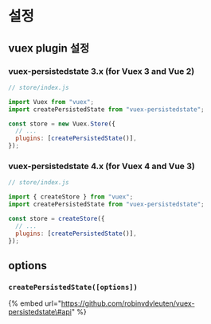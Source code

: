 # 설정

## vuex plugin 설정

### vuex-persistedstate 3.x \(for Vuex 3 and Vue 2\)

```javascript
// store/index.js

import Vuex from "vuex";
import createPersistedState from "vuex-persistedstate";

const store = new Vuex.Store({
  // ...
  plugins: [createPersistedState()],
});
```

### vuex-persistedstate 4.x \(for Vuex 4 and Vue 3\)

```javascript
// store/index.js

import { createStore } from "vuex";
import createPersistedState from "vuex-persistedstate";

const store = createStore({
  // ...
  plugins: [createPersistedState()],
});
```

## options

### `createPersistedState([options])`

{% embed url="https://github.com/robinvdvleuten/vuex-persistedstate\#api" %}




